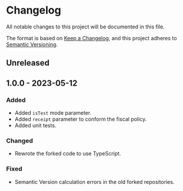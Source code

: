# Changelog

All notable changes to this project will be documented in this file.

The format is based on [Keep a Changelog](https://keepachangelog.com/en/1.0.0/),
and this project adheres to [Semantic Versioning](https://semver.org/spec/v2.0.0.html).

## Unreleased

## 1.0.0 - 2023-05-12
### Added
- Added `isTest` mode parameter.
- Added `receipt` parameter to conform the fiscal policy.
- Added unit tests.

### Changed
- Rewrote the forked code to use TypeScript.

### Fixed
- Semantic Version calculation errors in the old forked repositories.
